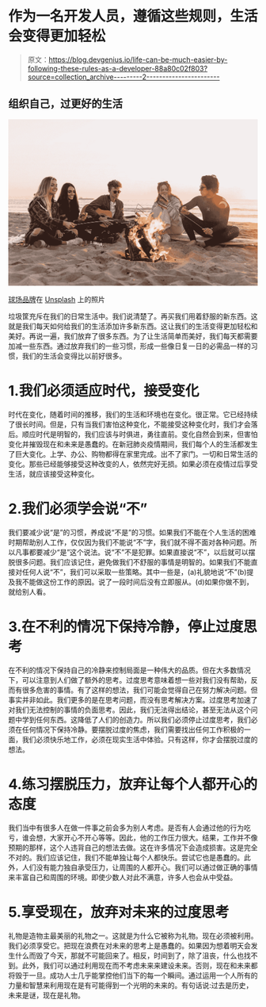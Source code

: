 # 作为一名开发人员，遵循这些规则，生活会变得更加轻松

> 原文：<https://blog.devgenius.io/life-can-be-much-easier-by-following-these-rules-as-a-developer-88a80c02f803?source=collection_archive---------2----------------------->

## 组织自己，过更好的生活

![](img/444da54580d85f57cca3929a5cb58aa8.png)

[球场品牌](https://unsplash.com/@ballparkbrand?utm_source=medium&utm_medium=referral)在 [Unsplash](https://unsplash.com?utm_source=medium&utm_medium=referral) 上的照片

垃圾筐充斥在我们的日常生活中。我们说清楚了。再买我们用着舒服的新东西。这就是我们每天如何给我们的生活添加许多新东西。这让我们的生活变得更加轻松和美好。再说一遍，我们放弃了很多东西。为了让生活简单而美好，我们每天都需要加减一些东西。通过放弃我们的一些习惯，形成一些像日复一日的必需品一样的习惯，我们的生活会变得比以前好很多。

# 1.我们必须适应时代，接受变化

时代在变化，随着时间的推移，我们的生活和环境也在变化。很正常。它已经持续了很长时间。但是，只有当我们害怕这种变化，不能接受这种变化时，我们才会落后。顺应时代是明智的，我们应该与时俱进，勇往直前。变化自然会到来，但害怕变化并摧毁现在和未来是愚蠢的。在新冠肺炎疫情期间，我们每个人的生活都发生了巨大变化。上学、办公、购物都得在家里完成。出不了家门。一切和日常生活的变化。那些已经能够接受这种改变的人，依然完好无损。如果必须在疫情过后享受生活，就应该接受这种变化。

# 2.我们必须学会说“不”

我们要减少说“是”的习惯，养成说“不是”的习惯。如果我们不能在个人生活的困难时期帮助别人工作，仅仅因为我们不能说“不”字，我们就不得不面对各种问题。所以凡事都要减少“是”这个说法。说“不”不是犯罪。如果直接说“不”，以后就可以摆脱很多问题。我们应该记住，避免做我们不舒服的事情是明智的。如果我们不能直接对任何人说“不”，我们可以采取一些策略。其中一些是，(a)礼貌地说“不”(b)提及我不能做这份工作的原因。说了一段时间后没有立即服从。(d)如果你做不到，就给别人看。

# 3.在不利的情况下保持冷静，停止过度思考

在不利的情况下保持自己的冷静来控制局面是一种伟大的品质。但在大多数情况下，可以注意到人们做了额外的思考。过度思考意味着想一些对我们没有帮助，反而有很多危害的事情。有了这样的想法，我们可能会觉得自己在努力解决问题。但事实并非如此。我们更多的是在思考问题，而没有思考解决方案。过度思考加速了对我们无法控制的事情的负面思考。因此，我们无法得出结论，甚至无法从这个问题中学到任何东西。这降低了人们的创造力。所以我们必须停止过度思考，我们必须在任何情况下保持冷静。要摆脱过度的焦虑，我们需要找出任何工作积极的一面，我们必须快乐地工作，必须在现实生活中体验。只有这样，你才会摆脱过度的想法。

# 4.练习摆脱压力，放弃让每个人都开心的态度

我们当中有很多人在做一件事之前会多为别人考虑。是否有人会通过他的行为吃亏，谁会想，大家开心不开心等等。因此，他的工作压力很大。结果，工作并不像预期的那样，这个人违背自己的想法去做。这在许多情况下会造成损害。这是完全不对的。我们应该记住，我们不能单独让每个人都快乐。尝试它也是愚蠢的。此外，人们没有能力独自承受压力，让周围的人都开心。我们可以通过做正确的事情来丰富自己和周围的环境。即使少数人对此不满意，许多人也会从中受益。

# 5.享受现在，放弃对未来的过度思考

礼物是造物主最美丽的礼物之一。这就是为什么它被称为礼物。现在必须被利用。我们必须享受它。把现在浪费在对未来的思考上是愚蠢的。如果因为想着明天会发生什么而毁了今天，那就不可能回来了。相反，时间到了，除了沮丧，什么也找不到。此外，我们可以通过利用现在而不考虑未来来建设未来。否则，现在和未来都将毁于一旦。成功人士几乎能掌控他们当下的每一个瞬间。通过运用一个人所有的力量和智慧来利用现在是有可能得到一个光明的未来的。有句话说:过去是历史，未来是谜，现在是礼物。